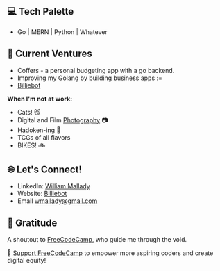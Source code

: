 
## 💻 Tech Palette
- Go | MERN | Python | Whatever

## 🦊 Current Ventures
- Coffers - a personal budgeting app with a go backend. 
- Improving my Golang by building business apps :=
- [Billiebot](https://billiebot.dev)


**When I'm not at work:**
- Cats! 😼
- Digital and Film [Photography](https://queerpussy.art) 📷
- Hadoken-ing 🤜
- TCGs of all flavors
- BIKES! 🚲


## 🌐 Let's Connect!

- LinkedIn: [William Mallady](https://www.linkedin.com/in/william-mallady-45914816a/)
- Website: [Billiebot](https://billiebot.dev)
- Email [wmallady@gmail.com](mailto:wmallady@gmail.com)


## 🌟 Gratitude
A shoutout to [FreeCodeCamp](https://www.freecodecamp.org/), who guide me through the void. 

🚀 [Support FreeCodeCamp](https://www.freecodecamp.org/donate) to empower more aspiring coders and create digital equity!

